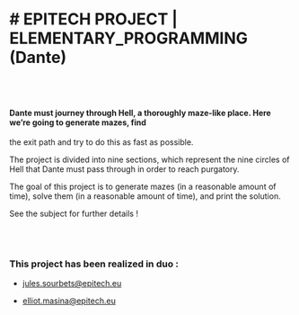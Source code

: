 
# # EPITECH PROJECT | ELEMENTARY_PROGRAMMING (Dante)

<br> <br/>

#### Dante must journey through Hell, a thoroughly maze-like place. Here we’re going to generate mazes, find
the exit path and try to do this as fast as possible.

The project is divided into nine sections, which represent the nine circles of Hell that Dante must pass
through in order to reach purgatory.

The goal of this project is to generate mazes (in a reasonable amount of time), solve them (in a reasonable
amount of time), and print the solution.

See the subject for further details !


<br> <br/>
### This project has been realized in duo :

* jules.sourbets@epitech.eu

* elliot.masina@epitech.eu

<br> <br/>